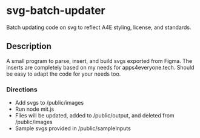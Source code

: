 # svg-batch-updater
Batch updating code on svg to reflect A4E styling, license, and standards.

## Description
A small program to parse, insert, and build svgs exported from Figma.  The inserts are completely based on my needs for apps4everyone.tech.  Should be easy to adapt the code for your needs too.

### Directions
<ul>
    <li>Add svgs to /public/images</li>
    <li>Run node mit.js</li>
    <li>Files will be updated, added to /public/output, and deleted from /public/images</li>
    <li>Sample svgs provided in /public/sampleInputs</li>
</ul>


